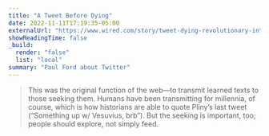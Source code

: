 ```yaml
---
title: "A Tweet Before Dying"
date: 2022-11-11T17:19:35-05:00
externalUrl: "https://www.wired.com/story/tweet-dying-revolutionary-internet/"
showReadingTime: false
_build:
  render: "false"
  list: "local"
summary: "Paul Ford about Twitter"
---
```



> This was the original function of the web—to transmit learned texts to those seeking them. Humans have been transmitting for millennia, of course, which is how historians are able to quote Pliny’s last tweet (“Something up w/ Vesuvius, brb”). But the seeking is important, too; people should explore, not simply feed.
